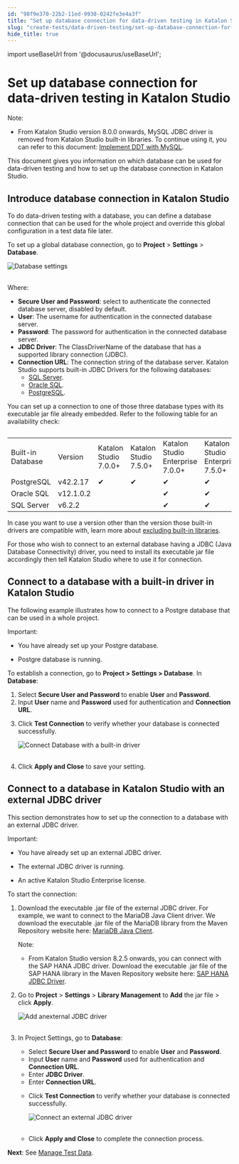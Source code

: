 ```yaml
---
id: "98f9e370-22b2-11ed-9930-0242fe3e4a3f"
title: "Set up database connection for data-driven testing in Katalon Studio"
slug: "create-tests/data-driven-testing/set-up-database-connection-for-data-driven-testing-in-katalon-studio"
hide_title: true
---
```

import useBaseUrl from '@docusaurus/useBaseUrl';


# <a id="id" class="anchor_top_offset"/><a id="ariaid-title1" class="anchor_top_offset"/>Set up database connection for data-driven testing in <span xmlns="http://www.w3.org/1999/xhtml" className="ph">Katalon Studio</span> 

<div xmlns="http://www.w3.org/1999/xhtml" className="note note note_note"><span className="note__title">Note:</span> <ul className="ul"><li className="li">From <span className="ph">Katalon Studio</span> version 8.0.0 onwards, MySQL JDBC driver is removed from <span className="ph">Katalon Studio</span> built-in libraries. To continue using it, you can refer to this document: <a className="xref" href="/create-tests/data-driven-testing/implement-data-driven-testing-with-mysql">Implement DDT with MySQL</a>.</li></ul></div>
<p xmlns="http://www.w3.org/1999/xhtml" className="p">This document gives you information on which database can be used for data-driven testing and how to set up the database connection in <span className="ph">Katalon Studio</span>.</p> 

## <a id="id_1" class="anchor_top_offset"/>Introduce database connection in <span xmlns="http://www.w3.org/1999/xhtml" className="ph">Katalon Studio</span> 

<p xmlns="http://www.w3.org/1999/xhtml" className="p">To do data-driven testing with a database, you can define a database connection that can be used for the whole project and override this global configuration in a test data file later.</p> 
<p xmlns="http://www.w3.org/1999/xhtml" className="p">To set up a global database connection, go to <strong className="ph b">Project</strong> &gt; <strong className="ph b">Settings</strong> &gt; <strong className="ph b">Database</strong>.</p> 
<p xmlns="http://www.w3.org/1999/xhtml" className="p"><img className="image" src={useBaseUrl("https://github.com/katalon-studio/docs-images/raw/master/katalon-studio/docs/database-settings/KS-DATABASE-Database-settings.png")} alt="Database settings" /><br /><br /></p> 
<p xmlns="http://www.w3.org/1999/xhtml" className="p">Where:</p> 
<ul xmlns="http://www.w3.org/1999/xhtml" className="ul"><li className="li"> <strong className="ph b">Secure User and Password</strong>: select to authenticate the connected database server, disabled by default.</li><li className="li"> <strong className="ph b">User</strong>: The username for authentication in the connected database server.</li><li className="li"> <strong className="ph b">Password</strong>: The password for authentication in the connected database server.</li><li className="li"> <strong className="ph b">JDBC Driver</strong>: The ClassDriverName of the database that has a supported library connection (JDBC).</li><li className="li"> <strong className="ph b">Connection URL</strong>: The connection string of the database server. Katalon Studio supports built-in JDBC Drivers for the following databases: <ul className="ul"><li className="li"> <a className="xref j-external-link" href="https://docs.microsoft.com/en-us/sql/connect/jdbc/connecting-to-sql-server-with-the-jdbc-driver?view=sql-server-ver15" target="_blank">SQL Server</a>.</li><li className="li"> <a className="xref j-external-link" href="https://docs.oracle.com/database/121/JJDBC/urls.htm#JJDBC28268" target="_blank">Oracle SQL</a>.</li><li className="li"> <a className="xref j-external-link" href="https://jdbc.postgresql.org/documentation/datasource/" target="_blank">PostgreSQL</a>.</li></ul>   </li></ul> 
<p xmlns="http://www.w3.org/1999/xhtml" className="p">You can set up a connection to one of those three database types with its executable jar file already embedded. Refer to the following table for an availability check:</p> 
<table xmlns="http://www.w3.org/1999/xhtml" className="table anchor_top_offset" id="id_1__table-1110"><caption /><colgroup><col /><col /><col /><col /><col /><col /></colgroup><tbody className="tbody"><tr className><td className="entry">Built-in Database</td><td className="entry">Version</td><td className="entry"><span className="ph">Katalon Studio</span> 7.0.0+</td><td className="entry"><span className="ph">Katalon Studio</span> 7.5.0+</td><td className="entry">Katalon Studio Enterprise 7.0.0+</td><td className="entry">Katalon Studio Enterprise 7.5.0+</td></tr><tr className><td className="entry">PostgreSQL</td><td className="entry">v42.2.17</td><td className="entry">✔</td><td className="entry">✔</td><td className="entry">✔</td><td className="entry">✔</td></tr><tr className><td className="entry">Oracle SQL</td><td className="entry">v12.1.0.2</td><td className="entry" /><td className="entry" /><td className="entry">✔</td><td className="entry">✔</td></tr><tr className><td className="entry">SQL Server</td><td className="entry">v6.2.2</td><td className="entry" /><td className="entry" /><td className="entry">✔</td><td className="entry">✔</td></tr></tbody></table> 
<p xmlns="http://www.w3.org/1999/xhtml" className="p">In case you want to use a version other than the version those built-in drivers are compatible with, learn more about <a className="xref" href="/create-tests/manage-projects/project-settings/library-management-in-katalon-studio#task-4328">excluding built-in libraries</a>.</p> 
<p xmlns="http://www.w3.org/1999/xhtml" className="p">For those who wish to connect to an external database having a JDBC (Java Database Connectivity) driver, you need to install its executable jar file accordingly then tell <span className="ph">Katalon Studio</span> where to use it for connection.</p> 

## <a id="id_2" class="anchor_top_offset"/>Connect to a database with a built-in driver in <span xmlns="http://www.w3.org/1999/xhtml" className="ph">Katalon Studio</span> 

<p xmlns="http://www.w3.org/1999/xhtml" className="p">The following example illustrates how to connect to a Postgre database that can be used in a whole project.</p> 
<div xmlns="http://www.w3.org/1999/xhtml" className="note important note_important"><span className="note__title">Important:</span> 
  <ul className="ul"><li className="li">
      <p className="p">You have already set up your Postgre database.</p>
    </li><li className="li">
      <p className="p">Postgre database is running.</p>
    </li></ul>
</div>
<p xmlns="http://www.w3.org/1999/xhtml" className="p">To establish a connection, go to <strong className="ph b">Project &gt; Settings &gt; Database</strong>. In <strong className="ph b">Database</strong>:</p> 
<ol xmlns="http://www.w3.org/1999/xhtml" className="ol"><li className="li">Select <strong className="ph b">Secure User and Password</strong> to enable <strong className="ph b">User</strong> and <strong className="ph b">Password</strong>.</li><li className="li">Input <strong className="ph b">User</strong> name and <strong className="ph b">Password</strong> used for authentication and <strong className="ph b">Connection URL</strong>.</li><li className="li">     <p className="p">Click <strong className="ph b">Test Connection</strong> to verify whether your database is connected successfully.</p>     <p className="p"> <img className="image" src={useBaseUrl("https://github.com/katalon-studio/docs-images/raw/master/katalon-studio/docs/database-settings/KS-DATABASE-Connect-built-in-library.png")} alt="Connect Database with a built-in driver" /><br /><br />     </p>   </li><li className="li">     <p className="p">Click <strong className="ph b">Apply and Close</strong> to save your setting.</p>   </li></ol> 

## <a id="id_3" class="anchor_top_offset"/>Connect to a database in <span xmlns="http://www.w3.org/1999/xhtml" className="ph">Katalon Studio</span>  with an external JDBC driver

<p xmlns="http://www.w3.org/1999/xhtml" className="p">This section demonstrates how to set up the connection to a database with an external JDBC driver.</p> 
<div xmlns="http://www.w3.org/1999/xhtml" className="note important note_important"><span className="note__title">Important:</span> 
  <ul className="ul"><li className="li">
      <p className="p"> You have already set up an external JDBC driver.</p>
    </li><li className="li">
      <p className="p">The external JDBC driver is running.</p>
    </li><li className="li">
      <p className="p">An active Katalon Studio Enterprise license.</p>
    </li></ul>
</div>
<p xmlns="http://www.w3.org/1999/xhtml" className="p">To start the connection:</p> 
<ol xmlns="http://www.w3.org/1999/xhtml" className="ol"><li className="li">     <p className="p">Download the executable .jar file of the external JDBC driver. For example, we want to connect to the MariaDB Java Client driver. We download the executable .jar file of the MariaDB library from the Maven Repository website here: <a className="xref j-external-link" href="https://mvnrepository.com/artifact/org.mariadb.jdbc/mariadb-java-client" target="_blank">MariaDB Java Client</a>.</p>     <div className="note note note_note"><span className="note__title">Note:</span>        <ul className="ul"><li className="li">From <span className="ph">Katalon Studio</span> version 8.2.5 onwards, you can connect with the SAP HANA JDBC driver. Download the executable .jar file of the SAP HANA library in the Maven Repository website here: <a className="xref j-external-link" href="https://mvnrepository.com/artifact/com.sap.cloud.db.jdbc/ngdbc" target="_blank">SAP HANA JDBC Driver</a>.</li></ul>     </div>   </li><li className="li">     <p className="p">Go to <strong className="ph b">Project</strong> &gt; <strong className="ph b">Settings</strong> &gt; <strong className="ph b">Library Management</strong> to <strong className="ph b">Add</strong> the jar file &gt; click <strong className="ph b">Apply</strong>.</p>     <p className="p"> <img className="image" src={useBaseUrl("https://github.com/katalon-studio/docs-images/raw/master/katalon-studio/docs/database-settings/KS-DATABASE-Connect-external-library.png")} alt="Add anexternal JDBC driver" /><br /><br />     </p>   </li><li className="li">     <p className="p">In Project Settings, go to <strong className="ph b">Database</strong>:</p>     <ul className="ul"><li className="li">Select <strong className="ph b">Secure User and Password</strong> to enable <strong className="ph b">User</strong> and <strong className="ph b">Password</strong>.</li><li className="li">Input <strong className="ph b">User</strong> name and <strong className="ph b">Password</strong> used for authentication and <strong className="ph b">Connection URL</strong>.</li><li className="li">Enter <strong className="ph b">JDBC Driver</strong>.</li><li className="li">Enter <strong className="ph b">Connection URL</strong>.</li><li className="li">         <p className="p">Click <strong className="ph b">Test Connection</strong> to verify whether your database is connected successfully.</p>         <p className="p"> <img className="image" src={useBaseUrl("https://github.com/katalon-studio/docs-images/raw/master/katalon-studio/docs/database-settings/database-mariadb-new.png")} width={600} alt="Connect an external JDBC driver" /><br /><br />         </p>       </li><li className="li">         <p className="p">Click <strong className="ph b">Apply and Close</strong> to complete the connection process.</p>       </li></ul>   </li></ol> 
<p xmlns="http://www.w3.org/1999/xhtml" className="p"> <strong className="ph b">Next</strong>: See <a className="xref" href="#">Manage Test Data</a>.</p> 
